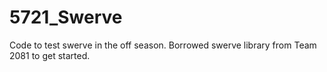 # 5721_Swerve
Code to test swerve in the off season.  Borrowed swerve library from Team 2081 to get started.
